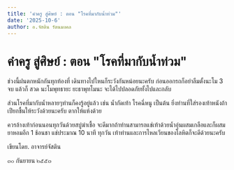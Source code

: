 ```yaml
---
title: 'คำครู สู่ศิษย์ : ตอน "โรคที่มากับน้ำท่วม"'
date: '2025-10-6'
author: อ.จัสติน รัตนมงคล
---
```


# คำครู สู่ศิษย์ : ตอน "โรคที่มากับน้ำท่วม"

ช่วงนี้ฝนตกหนักกันทุกท้องที่ เดินทางไปใหนก็ระวังกันหน่อยนะครับ ก่อนออกรถก็อย่าลืมตั้งนะโม 3 จบ แล้วก็ สวด นะโมพุทธายะ ยะธาพุทโมนะ จะได้ไปปลอดภัยทั้งไปและกลับ

ส่วนโรคที่มากับน้ำหลายๆท่านก็คงรู้อยู่แล้ว เช่น น้ำกัดเท้า โรคฉี่หนู เป็นต้น ยิ่งท่านที่ใส่รองเท้าหนังถ้าเปียกชื้นให้ระวังด้วยนะครับ ตากให้แห้งด้วย

ควรล้างเท้าก่อนนอนทุกวันด้วยสบู่ฆ่าเชื้อ จะดีมากถ้าท่านสามารถแช่เท้าด้วยน้ำอุ่นผสมเกลือและก็ผสมยาหอมอีก 1 ช้อนชา แช่ประมาณ 10 นาที ทุกวัน เท้าท่านและการไหลเวียนของโลหิตก็จะดีด้วยนะครับ

เขียนโดย. อาจารย์จัสติน

๓๐ กันยายน ๒๕๕๓
